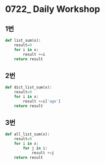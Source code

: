 # 0722_ Daily Workshop

## 1번

```python
def list_sum(x):
    result=0
    for i in x:
        result +=i
    return result

```



## 2번

```python
def dict_list_sum(x):
    result=0
    for i in x:
        result +=i['age']
    return result
```



## 3번

```python
def all_list_sum(x):
    result=0
    for i in x:
        for j in i:
            result +=j
    return result
```

